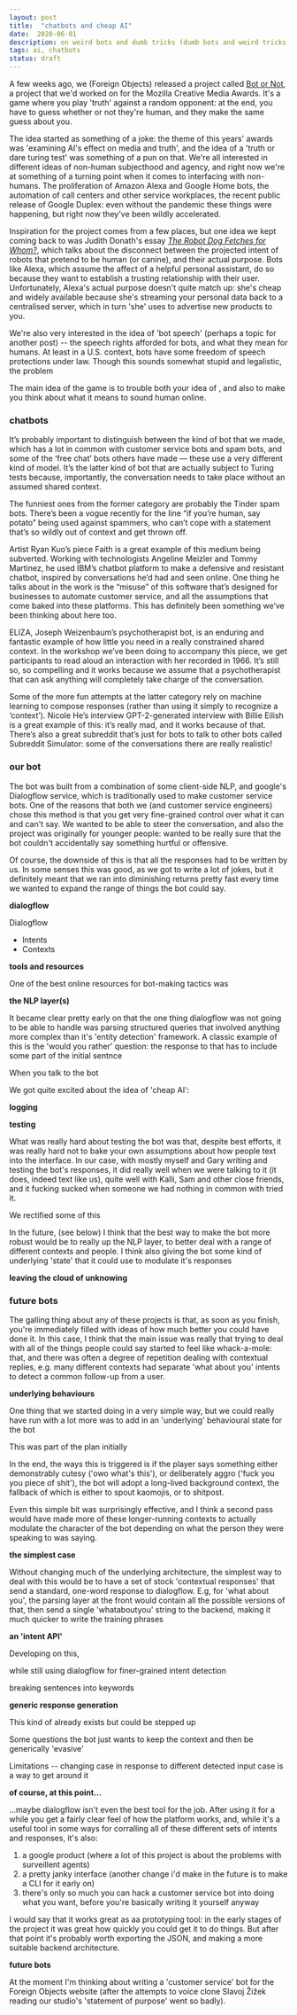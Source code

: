 ```yaml
---
layout: post
title:  "chatbots and cheap AI"
date:  2020-06-01
description: on weird bots and dumb tricks (dumb bots and weird tricks)
tags: ai, chatbots
status: draft
---
```


A few weeks ago, we (Foreign Objects) released a project called [Bot or Not](https://botor.no/), a project that we'd worked on for the Mozilla Creative Media Awards. It's a game where you play 'truth' against a random opponent: at the end, you have to guess whether or not they're human, and they make the same guess about you.

The idea started as something of a joke: the theme of this years' awards was 'examining AI's effect on media and truth', and the idea of a 'truth or dare turing test' was something of a pun on that. We're all interested in different ideas of non-human subjecthood and agency, and right now we're at something of a turning point when it comes to interfacing with non-humans. The proliferation of Amazon Alexa and Google Home bots, the automation of call centers and other service workplaces, the recent public release of Google Duplex: even without the pandemic these things were happening, but right now they've been wildly accelerated.

Inspiration for the project comes from a few places, but one idea we kept coming back to was Judith Donath's essay [*The Robot Dog Fetches for Whom?*](https://medium.com/berkman-klein-center/the-robot-dog-fetches-for-whom-a9c1dd0a458a), which talks about the disconnect between the projected intent of robots that pretend to be human (or canine), and their actual purpose. Bots like Alexa, which assume the affect of a helpful personal assistant, do so because they want to establish a trusting relationship with their user. Unfortunately, Alexa's actual purpose doesn't quite match up: she's cheap and widely available because she's streaming your personal data back to a centralised server, which in turn 'she' uses to advertise new products to you.

We're also very interested in the idea of 'bot speech' (perhaps a topic for another post) -- the speech rights afforded for bots, and what they mean for humans. At least in a U.S. context, bots have some freedom of speech protections under law. Though this sounds somewhat stupid and legalistic, the problem


The main idea of the game is to trouble both your idea of , and also to make you think about what it means to sound human online.

### chatbots

It’s probably important to distinguish between the kind of bot that we made, which has a lot in common with customer service bots and spam bots, and some of the ‘free chat’ bots others have made — these use a very different kind of model. It’s the latter kind of bot that are actually subject to Turing tests because, importantly, the conversation needs to take place without an assumed shared context.

The funniest ones from the former category are probably the Tinder spam bots. There’s been a vogue recently for the line “if you’re human, say potato” being used against spammers, who can’t cope with a statement that’s so wildly out of context and get thrown off.

Artist Ryan Kuo’s piece Faith is a great example of this medium being subverted. Working with technologists Angeline Meizler and Tommy Martinez, he used IBM’s chatbot platform to make a defensive and resistant chatbot, inspired by conversations he’d had and seen online. One thing he talks about in the work is the “misuse” of this software that’s designed for businesses to automate customer service, and all the assumptions that come baked into these platforms. This has definitely been something we’ve been thinking about here too.

ELIZA, Joseph Weizenbaum’s psychotherapist bot, is an enduring and fantastic example of how little you need in a really constrained shared context. In the workshop we’ve been doing to accompany this piece, we get participants to read aloud an interaction with her recorded in 1966. It’s still so, so compelling and it works because we assume that a psychotherapist that can ask anything will completely take charge of the conversation.

Some of the more fun attempts at the latter category rely on machine learning to compose responses (rather than using it simply to recognize a ‘context’). Nicole He’s interview GPT-2-generated interview with Billie Eilish is a great example of this: it’s really mad, and it works because of that. There’s also a great subreddit that’s just for bots to talk to other bots called Subreddit Simulator: some of the conversations there are really realistic!

### our bot

The bot was built from a combination of some client-side NLP, and google's Dialogflow service, which is traditionally used to make customer service bots. One of the reasons that both we (and customer service engineers) chose this method is that you get very fine-grained control over what it can and can't say. We wanted to be able to steer the conversation, and also the project was originally for younger people: wanted to be really sure that the bot couldn't accidentally say something hurtful or offensive.

Of course, the downside of this is that all the responses had to be written by us. In some senses this was good, as we got to write a lot of jokes, but it definitely meant that we ran into diminishing returns pretty fast every time we wanted to expand the range of things the bot could say.

**dialogflow**

Dialogflow

- Intents
- Contexts

**tools and resources**

One of the best online resources for bot-making tactics was 

**the NLP layer(s)**

It became clear pretty early on that the one thing dialogflow was not going to be able to handle was parsing structured queries that involved anything more complex than it's 'entity detection' framework. A classic example of this is the 'would you rather' question: the response to that has to include some part of the initial sentnce



When you talk to the bot

We got quite excited about the idea of 'cheap AI': 

**logging**


**testing**

What was really hard about testing the bot was that, despite best efforts, it was really hard not to bake your own assumptions about how people text into the interface. In our case, with mostly myself and Gary writing and testing the bot's responses, it did really well when we were talking to it (it does, indeed text like us), quite well with Kalli, Sam and other close friends, and it fucking sucked when someone we had nothing in common with tried it.

We rectified some of this

In the future, (see below) I think that the best way to make the bot more robust would be to really up the NLP layer, to better deal with a range of different contexts and people. I think also giving the bot some kind of underlying 'state' that it could use to modulate it's responses 

**leaving the cloud of unknowing**


### future bots

The galling thing about any of these projects is that, as soon as you finish, you're immediately filled with ideas of how much better you could have done it. In this case, I think that the main issue was really that trying to deal with all of the things people could say started to feel like whack-a-mole: that, and there was often a degree of repetition dealing with contextual replies, e.g. many different contexts had separate 'what about you' intents to detect a common follow-up from a user.

**underlying behaviours**

One thing that we started doing in a very simple way, but we could really have run with a lot more was to add in an 'underlying' behavioural state for the bot

This was part of the plan initially

In the end, the ways this is triggered is if the player says something either demonstrably cutesy ('owo what's this'), or deliberately aggro ('fuck you you piece of shit'), the bot will adopt a long-lived background context, the fallback of which is either to spout kaomojis, or to shitpost.

Even this simple bit was surprisingly effective, and I think a second pass would have made more of these longer-running contexts to actually modulate the character of the bot depending on what the person they were speaking to was saying. 

**the simplest case**

Without changing much of the underlying architecture, the simplest way to deal with this would be to have a set of stock 'contextual responses' that send a standard, one-word response to dialogflow. E.g, for 'what about you', the parsing layer at the front would contain all the possible versions of that, then send a single 'whataboutyou' string to the backend, making it much quicker to write the training phrases

**an 'intent API'**

Developing on this, 

while still using dialogflow for finer-grained intent detection

breaking sentences into keywords

**generic response generation**

This kind of already exists but could be stepped up

Some questions the bot just wants to keep the context and then be generically 'evasive'

Limitations -- changing case in response to different detected input case is a way to get around it

**of course, at this point...**

...maybe dialogflow isn't even the best tool for the job. After using it for a while you get a fairly clear feel of how the platform works, and, while it's a useful tool in some ways for corralling all of these different sets of intents and responses, it's also:

1. a google product (where a lot of this project is about the problems with surveillent agents)
2. a pretty janky interface (another change i'd make in the future is to make a CLI for it early on)
3. there's only so much you can hack a customer service bot into doing what you want, before you're basically writing it yourself anyway

I would say that it works great as aa prototyping tool: in the early stages of the project it was great how quickly you could get it to do things. But after that point it's probably worth exporting the JSON, and making a more suitable backend architecture.

**future bots**

At the moment I'm thinking about writing a 'customer service' bot for the Foreign Objects website (after the attempts to voice clone Slavoj Žižek reading our studio's 'statement of purpose' went so badly).
